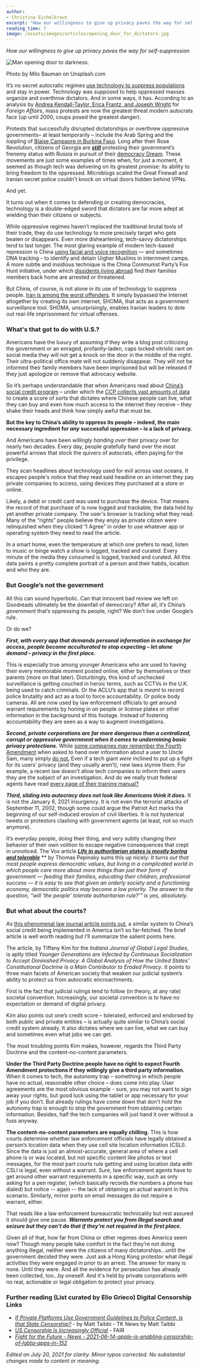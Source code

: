 ```yaml
---
author:
- Christina Eichelkraut
excerpt: "How our willingness to give up privacy paves the way for self-suppression."
reading_time: 7
image: /assets/images/articles/opening_door_for_dictators.jpg
---
```


*How our willingness to give up privacy paves the way for self-suppression*

![Man opening door to darkness.]({{page.image}})

Photo by Milo Bauman on Unsplash.com

It’s no secret autocratic regimes [use technology to suppress populations](https://www.foreignaffairs.com/guest-pass/redeem/y1HWzICUoOA) and stay in power. Technology was supposed to help oppressed masses organize and overthrow dictators. And in some ways, it has. According to an analysis by [Andrea Kendall-Taylor, Erica Frantz, and Joseph Wright](https://www.foreignaffairs.com/articles/china/2020-02-06/digital-dictators#author-info) for *Foreign Affairs*, mass protests are now the greatest threat modern autocrats face (up until 2000, coups posed the greatest danger).

Protests that successfully disrupted dictatorships or overthrew oppressive governments– at least temporarily – include the Arab Spring and the toppling of [Blaise Campaore in Burkina Faso](https://www.washingtonpost.com/news/monkey-cage/wp/2014/11/10/four-reasons-why-burkina-fasos-long-ruling-dictator-fell/). Long after their Rose Revolution, citizens of Georgia are [***still***](https://www.aljazeera.com/opinions/2021/4/15/what-do-protests-in-georgia-and-armenia-tell-us-about-democracy) protesting their government’s frenemy status with Russia in pursuit of their [democracy Dream](https://www.britannica.com/place/Georgia/Independent-Georgia#ref1262134). These movements are just some examples of times when, for just a moment, it seemed as though tech was delivering on its greatest promise: its ability to bring freedom to the oppressed. Microblogs scaled the Great Firewall and Iranian secret police couldn’t knock on virtual doors hidden behind VPNs.

And yet.

It turns out when it comes to defending or creating democracies, technology is a double-edged sword that dictators are far more adept at wielding than their citizens or subjects.

While oppressive regimes haven’t replaced the traditional brutal tools of their trade, they do use technology to more precisely target who gets beaten or disappears. Even more disheartening, tech-savvy dictatorships tend to last longer. The most glaring example of modern tech-based repression is China [using facial and voice recognition](https://www.nytimes.com/2018/09/08/world/asia/china-uighur-muslim-detention-camp.html) — and sometimes DNA tracking - to identify and detain Uigher Muslims in internment camps. A more subtle and insidious technique is the China Communist Party’s Fox Hunt initiative, under which [dissidents living abroad](https://www.fdd.org/analysis/2020/07/08/how-china-intimidates-dissidents-overseas/) find their families members back home are arrested or threatened.

But China, of course, is not alone in its use of technology to suppress people. [Iran is among the worst offenders](https://freedomhouse.org/article/true-depth-irans-online-repression). It simply bypassed the Internet altogether by creating its own internet, SHOMA, that acts as a government surveillance tool. SHOMA, unsurprisingly, enables Iranian leaders to dole out real-life imprisonment for virtual offenses.

### What's that got to do with U.S.?

Americans have the luxury of assuming if they write a blog post criticizing the government or an enraged, profanity-laden, caps locked vitriolic rant on social media they will not get a knock on the door in the middle of the night. Their ultra-political office mate will not suddenly disappear. They will not be informed their family members have been imprisoned but will be released if they just apologize or remove that advocacy website.

So it’s perhaps understandable that when Americans read about [China’s social credit program](https://crsreports.congress.gov/product/pdf/IF/IF11342) – under which the [CCP collects vast amounts of data](https://www.wired.co.uk/article/china-social-credit-system-explained) to create a score of sorts that dictates where Chinese people can live, what they can buy and even how much access to the internet they receive – they shake their heads and think how simply awful that must be.

**But the key to China’s ability to oppress its people – indeed, the main necessary ingredient for *any* successful oppression – is a lack of privacy.**

And Americans have been *willingly handing over* their privacy over for nearly two decades. Every day, people gratefully hand over the most powerful arrows that stock the quivers of autocrats, often paying for the privilege.

They scan headlines about technology used for evil across vast oceans. It escapes people's notice that they read said headline on an internet they pay private companies to access, using devices they purchased at a store or online.

Likely, a debit or credit card was used to purchase the device. That means the record of that purchase of is now logged and trackable, the data held by yet another private company. The user's browser is tracking what they read. Many of the “rights” people believe they enjoy as private citizen were relinquished when they clicked “I Agree” in order to use whatever app or operating system they need to read the article.

In a smart home, even the temperature at which one prefers to read, listen to music or binge watch a show is logged, tracked and curated. Every minute of the media they consumed is logged, tracked and curated. All this data paints a pretty complete portrait of a person and their habits, location and who they are.

### But Google’s not the government

All this can sound hyperbolic. Can that innocent bad review we left on Goodreads ultimately be the downfall of democracy? After all, it’s China’s *government* that’s oppressing its people, right? We don’t live under Google’s rule.

Or do we?

***First, with every app that demands personal information in exchange for access, people become acculturated to stop expecting – let alone demand – privacy in the first place.***

This is especially true among younger Americans who are used to having their every memorable moment posted online, either by themselves or their parents (more on that later). Disturbingly, this kind of unchecked surveillance is getting couched in heroic terms, such as CCTVs in the U.K. being used to catch criminals. Or the ACLU’s app that is *meant* to record police brutality and act as a tool to force accountability. Or police body cameras. All are now used by law enforcement officials to get around warrant requirements by honing in on people or license plates or other information in the background of this footage. Instead of fostering accountability they are seen as a way to augment investigations.

***Second, private corporations are far more dangerous than a centralized, corrupt or oppressive government when it comes to undermining basic privacy protections.*** While [some companies may remember the Fourth Amendment](https://www.nytimes.com/2021/06/11/technology/apple-google-leak-investigation-data-requests.html) when asked to hand over information about a user to Uncle Sam, many simply [do not.](https://www.newsweek.com/big-tech-complied-85-government-requests-handed-over-data-first-half-2020-1603070) Even if a tech giant *were* inclined to put up a fight for its users’ privacy (and they usually aren’t), new laws stymie them. For example, a recent law doesn’t allow tech companies to inform their users they are the subject of an investigation. And do we really trust federal agents have read [every page of their training manual?](https://www.ojp.gov/pdffiles1/nij/213030.pdf)

***Third, sliding into autocracy does not look like Americans think it does.*** It is not the January 6, 2021 insurgency. It is not even the terrorist attacks of September 11, 2002, though some could argue the Patriot Act marks the beginning of our self-induced erosion of civil liberties. It is not hysterical tweets or protestors clashing with government agents (at least, not so much anymore).

It’s everyday people, doing their thing, and very subtly changing their behavior of their own volition to escape negative consequences that crept in unnoticed. The Vox article [***Life in authoritarian states is mostly boring and tolerable***](https://www.vox.com/the-big-idea/2017/1/9/14207302/authoritarian-states-boring-tolerable-fascism-trump?fbclid=IwAR2P_xMtpu4HftJV-bJaOzCKlcTqMmBPKMLC2DHsxFSrXurB08QJaLPqQhg) ** by Thomas Pepinsky sums this up nicely: *It turns out that most people express democratic values, but living in a complicated world in which people care more about more things than just their form of government — feeding their families, educating their children, professional success — it is easy to see that given an orderly society and a functioning economy, democratic politics may become a low priority. The answer to the question, “will 'the people' tolerate authoritarian rule?’" is yes, absolutely.*

### But what about the courts?

As [this phenomenal law journal article points out](https://www.repository.law.indiana.edu/cgi/viewcontent.cgi?article=1705&context=ijgls), a similar system to China’s social credit being implemented in America isn’t so far-fetched. The brief article is well worth reading but I’ll summarize the salient points here.

The article, by Tiffany Kim for the *Indiana Journal of Global Legal Studies*, is aptly titled *Younger Generations are Infected by Continuous Socialization to Accept Diminished Privacy: A Global Analysis of How the United States’ Constitutional Doctrine Is a Main Contributor to Eroded Privacy*. It points to three main facets of American society that weaken our judicial system’s ability to protect us from autocratic encroachments.

First is the fact that judicial rulings tend to follow (in theory, at any rate) societal convention. Increasingly, our societal convention is to have no expectation or demand of digital privacy.

Kim also points out one’s credit score – tolerated, enforced and endorsed by both public and private entities – is actually quite similar to China’s social credit system already. It also dictates where we can live, what we can buy and sometimes even what jobs we can get.

The most troubling points Kim makes, however, regards the Third Party Doctrine and the content-no-content parameters.

**Under the Third Party Doctrine people have no right to expect Fourth Amendment protections if they willingly give a third party information.** When it comes to tech, the autonomy trap – something in which people have no actual, reasonable other choice – does come into play. User agreements are the most obvious example - sure, you may not want to sign away your rights, but good luck using the tablet or app necessary for your job if you don’t. But already rulings have come down that don't hold the autonomy trap is enough to stop the government from obtaining certain information. Besides, half the tech companies will just hand it over without a fuss anyway.

**The content-no-content parameters are equally chilling.** This is how courts determine whether law enforcement officials have legally obtained a person’s location data when they use cell site location information (CSLI). Since the data is just an almost-accurate, general area of where a cell phone is or was located, but not specific content like photos or text messages, for the most part courts rule getting and using location data with CSLI is legal, even without a warrant. Sure, law enforcement agents have to get around other warrant requirements in a specific way, such as only asking for a pen register, (which basically records the numbers a phone has dialed) but notice -- again -- the lack of obtaining an actual warrant in this scenario. Similarly, mirror ports on email messages do not require a warrant, either.

That reads like a law enforcement bureaucratic technicality but rest assured it should give one pause. ***Warrants protect you from illegal search and seizure but they can't do that if they're not required in the first place.***

Given all of that, how far from China or other regimes does America seem now? Though many people take comfort in the fact they’re not doing anything illegal, neither were the citizens of many dictatorships…until the government decided they were. Just ask a Hong Kong protestor what illegal activities they were engaged in prior to an arrest. The answer for many is none. Until they were. And all the evidence for persecution has already been collected, too...by oneself. And it's held by private corporations with no real, actionable or legal obligation to protect your privacy.

### Further reading (List curated by Elio Grieco) Digital Censorship Links

-   [*If Private Platforms Use Government Guidelines to Police Content, is that State Censorship?*](https://taibbi.substack.com/p/a-case-of-intellectual-capture-on) - by Matt Taibbi - TK News by Matt Taibbi
-   [*US Censorship Is Increasingly Official*](https://fair.org/home/us-censorship-is-increasingly-official/) - FAIR
-   [*Fight for the Future - News - 2021-06-14-apple-is-enabling-censorship-of-lgbtq-apps-in-152*](https://www.fightforthefuture.org/news/2021-06-14-apple-is-enabling-censorship-of-lgbtq-apps-in-152/)

*Edited on July 20, 2021 for clarity. Minor typos corrected. No substantial changes made to content or meaning.*
